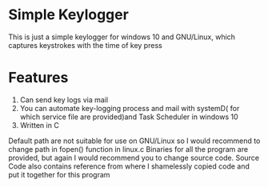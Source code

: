 # Simple Keylogger
This is just a simple keylogger for windows 10 and GNU/Linux, which captures keystrokes with the time of key press

# Features
1. Can send key logs via mail
2. You can automate key-logging process and mail with systemD( for which service file are provided)and Task Scheduler in windows 10
3. Written in C

 Default path are not suitable for use on GNU/Linux so I would recommend to change path in fopen() function in linux.c
 Binaries for all the program are provided, but again I would recommend you to change source code.
 Source Code also contains reference from where I shamelessly copied code and put it together for this program
